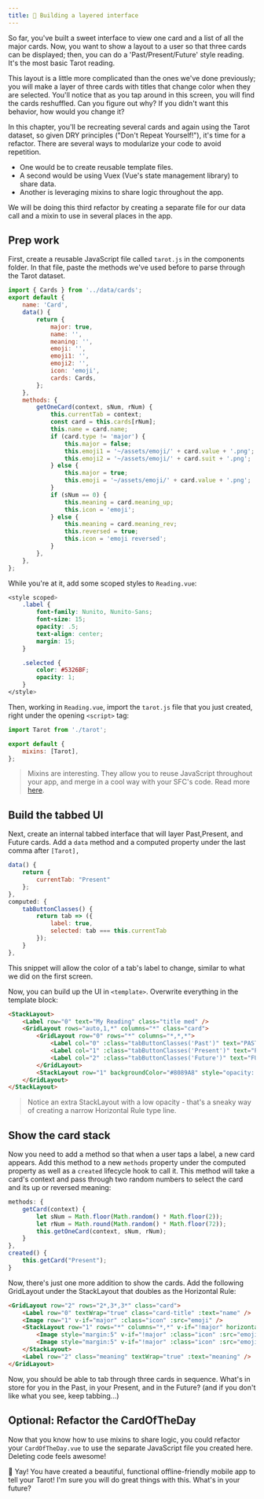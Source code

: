 ```yaml
---
title: 🥞 Building a layered interface
---
```


So far, you've built a sweet interface to view one card and a list of all the major cards. Now, you want to show a layout to a user so that three cards can be displayed; then, you can do a 'Past/Present/Future' style reading. It's the most basic Tarot reading.

This layout is a little more complicated than the ones we've done previously; you will make a layer of three cards with titles that change color when they are selected. You'll notice that as you tap around in this screen, you will find the cards reshuffled. Can you figure out why? If you didn't want this behavior, how would you change it?

In this chapter, you'll be recreating several cards and again using the Tarot dataset, so given DRY principles ("Don't Repeat Yourself!"), it's time for a refactor. There are several ways to modularize your code to avoid repetition.

-   One would be to create reusable template files.
-   A second would be using Vuex (Vue's state management library) to share data.
-   Another is leveraging mixins to share logic throughout the app.

We will be doing this third refactor by creating a separate file for our data call and a mixin to use in several places in the app.

## Prep work

First, create a reusable JavaScript file called `tarot.js` in the components folder. In that file, paste the methods we've used before to parse through the Tarot dataset.

```js
import { Cards } from '../data/cards';
export default {
	name: 'Card',
	data() {
		return {
			major: true,
			name: '',
			meaning: '',
			emoji: '',
			emoji1: '',
			emoji2: '',
			icon: 'emoji',
			cards: Cards,
		};
	},
	methods: {
		getOneCard(context, sNum, rNum) {
			this.currentTab = context;
			const card = this.cards[rNum];
			this.name = card.name;
			if (card.type != 'major') {
				this.major = false;
				this.emoji1 = '~/assets/emoji/' + card.value + '.png';
				this.emoji2 = '~/assets/emoji/' + card.suit + '.png';
			} else {
				this.major = true;
				this.emoji = '~/assets/emoji/' + card.value + '.png';
			}
			if (sNum == 0) {
				this.meaning = card.meaning_up;
				this.icon = 'emoji';
			} else {
				this.meaning = card.meaning_rev;
				this.reversed = true;
				this.icon = 'emoji reversed';
			}
		},
	},
};
```

While you're at it, add some scoped styles to `Reading.vue`:

```css
<style scoped>
    .label {
        font-family: Nunito, Nunito-Sans;
        font-size: 15;
        opacity: .5;
        text-align: center;
        margin: 15;
    }

    .selected {
        color: #5326BF;
        opacity: 1;
    }
</style>
```

Then, working in `Reading.vue`, import the `tarot.js` file that you just created, right under the opening `<script>` tag:

```js
import Tarot from './tarot';

export default {
	mixins: [Tarot],
};
```

> Mixins are interesting. They allow you to reuse JavaScript throughout your app, and merge in a cool way with your SFC's code. Read more [here](https://vuejs.org/v2/guide/mixins.html).

## Build the tabbed UI

Next, create an internal tabbed interface that will layer Past,Present, and Future cards. Add a `data` method and a computed property under the last comma after `[Tarot],`

```js
data() {
    return {
        currentTab: "Present"
    };
},
computed: {
    tabButtonClasses() {
        return tab => ({
            label: true,
            selected: tab === this.currentTab
        });
    }
},
```

This snippet will allow the color of a tab's label to change, similar to what we did on the first screen.

Now, you can build up the UI in `<template>`. Overwrite everything in the template block:

```html
<StackLayout>
	<Label row="0" text="My Reading" class="title med" />
	<GridLayout rows="auto,1,*" columns="*" class="card">
		<GridLayout row="0" rows="*" columns="*,*,*">
			<Label col="0" :class="tabButtonClasses('Past')" text="PAST" @tap="getCard('Past')" />
			<Label col="1" :class="tabButtonClasses('Present')" text="PRESENT" @tap="getCard('Present')" />
			<Label col="2" :class="tabButtonClasses('Future')" text="FUTURE" @tap="getCard('Future')" />
		</GridLayout>
		<StackLayout row="1" backgroundColor="#8089A8" style="opacity: .2"></StackLayout>
	</GridLayout>
</StackLayout>
```

> Notice an extra StackLayout with a low opacity - that's a sneaky way of creating a narrow Horizontal Rule type line.

## Show the card stack

Now you need to add a method so that when a user taps a label, a new card appears. Add this method to a new `methods` property under the computed property as well as a `created` lifecycle hook to call it. This method will take a card's context and pass through two random numbers to select the card and its up or reversed meaning:

```js
methods: {
    getCard(context) {
        let sNum = Math.floor(Math.random() * Math.floor(2));
        let rNum = Math.round(Math.random() * Math.floor(72));
        this.getOneCard(context, sNum, rNum);
    }
},
created() {
    this.getCard("Present");
}
```

Now, there's just one more addition to show the cards. Add the following GridLayout under the StackLayout that doubles as the Horizontal Rule:

```html
<GridLayout row="2" rows="2*,3*,3*" class="card">
	<Label row="0" textWrap="true" class="card-title" :text="name" />
	<Image row="1" v-if="major" :class="icon" :src="emoji" />
	<StackLayout row="1" rows="*" columns="*,*" v-if="!major" horizontalAlignment="center" orientation="horizontal">
		<Image style="margin:5" v-if="!major" :class="icon" :src="emoji1" />
		<Image style="margin:5" v-if="!major" :class="icon" :src="emoji2" />
	</StackLayout>
	<Label row="2" class="meaning" textWrap="true" :text="meaning" />
</GridLayout>
```

Now, you should be able to tab through three cards in sequence. What's in store for you in the Past, in your Present, and in the Future? (and if you don't like what you see, keep tabbing...)

## Optional: Refactor the CardOfTheDay

Now that you know how to use mixins to share logic, you could refactor your `CardOfTheDay.vue` to use the separate JavaScript file you created here. Deleting code feels awesome!

🎈 Yay! You have created a beautiful, functional offline-friendly mobile app to tell your Tarot! I'm sure you will do great things with this. What's in your future?
